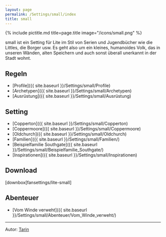 ```yaml
---
layout: page
permalink: /Settings/small/index
title: small
---
```


{% include pictitle.md title=page.title image="/icons/small.png" %}

small ist ein Setting für Lite im Stil von Serien und Jugendbücher wie die Littles, die Borger usw. Es geht also um ein kleines, humanoides Volk, das in unseren Wänden, alten Speichern und auch sonst überall unerkannt in der Stadt wohnt.

## Regeln

- [Profile]({{ site.baseurl }}/Settings/small/Profile)
- [Archetypen]({{ site.baseurl }}/Settings/small/Archetypen)
- [Ausrüstung]({{ site.baseurl }}/Settings/small/Ausrüstung)

## Setting

- [Copperton]({{ site.baseurl }}/Settings/small/Copperton)
- [Coppermoore]({{ site.baseurl }}/Settings/small/Coppermoore)
- [Oldchurch]({{ site.baseurl }}/Settings/small/Oldchurch)
- [Familien]({{ site.baseurl }}/Settings/small/Familien/)
- [Beispielfamilie Southgate]({{ site.baseurl }}/Settings/small/Beispielfamilie_Southgate/)
- [Inspirationen]({{ site.baseurl }}/Settings/small/Inspirationen)

## Download

[downbox[fansettings/lite-small]

## Abenteuer

- [Vom Winde verweht]({{ site.baseurl }}/Settings/small/Abenteuer/Vom_Winde_verweht/)

***
Autor: [Tarin](http://goblinbau.wordpress.com)

